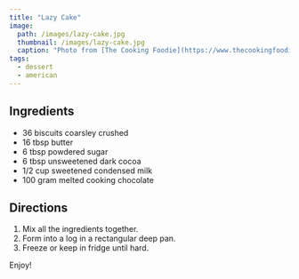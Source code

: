 ```yaml
---
title: "Lazy Cake"
image: 
  path: /images/lazy-cake.jpg
  thumbnail: /images/lazy-cake.jpg
  caption: "Photo from [The Cooking Foodie](https://www.thecookingfoodie.com/recipe/Lazy-Cake-Recipe)"
tags:
  - dessert
  - american
---
```


## Ingredients

* 36 biscuits coarsley crushed
* 16 tbsp butter
* 6 tbsp powdered sugar
* 6 tbsp unsweetened dark cocoa
* 1/2 cup sweetened condensed milk
* 100 gram melted cooking chocolate

## Directions

1. Mix all the ingredients together.
2. Form into a log in a rectangular deep pan.
3. Freeze or keep in fridge until hard.

Enjoy!
